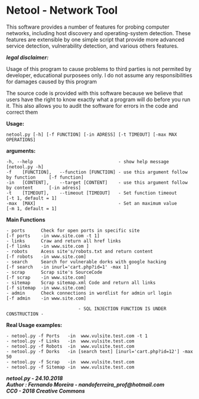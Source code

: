 # Netool - Network Tool
    



This software provides a number of features for probing computer networks, 
including host discovery and operating-system detection. These features are 
extensible by one simple script that provide more advanced service detection,
vulnerability detection, and various others features.

**_legal disclaimer:_**

  Usage of this program to cause problems to third parties is not permited by developer, 
  educational purposees only. I do not assume any responsibilities for damages caused by this program

  The source code is provided with this software because we believe that users have the right to
  know exactly what a program will do before you run it.
  This also allows you to audit the software for errors in the code and correct them

**Usage:**
    
    netool.py [-h] [-f FUNCTION] [-in ADRESS] [-t TIMEOUT] [-max MAX OPERATIONS]


**arguments:**

    -h, --help                                - show help message                        [netool.py -h]
    -f    [FUNCTION],   --function [FUNCTION] - use this argument follow by function     [-f function]
    -in   [CONTENT],    --target [CONTENT]    - use this argument follow by content      [-in adress]
    -t    [TIMEOUT],    --timeout [TIMEOUT]   - Set function timeout                     [-t 1, default = 1]
    -max  [MAX]                               - Set an maximum value                     [-m 1, default = 1]

**Main Functions**

    - ports      Check for open ports in specific site                    [-f ports    -in www.site.com -t 1]
    - links      Craw and return all href links                           [-f links    -in www.site.com ]
    - robots     Acess site's/robots.txt and return content               [-f robots   -in www.site.com]
    - search     Search for vulnerable dorks with google hacking          [-f search   -in inurl='cart.php?id=1' -max 1]
    - scrap      Scrap site's SourceCode                                  [-f scrap    -in www.site.com]
    - sitemap    Scrap sitemap.xml Code and return all links              [-f sitemap  -in www.site.com]   
    - admin      Check connections in wordlist for admin url login        [-f admin    -in www.site.com]
    
                               - SQL INJECTION FUNCTION IS UNDER CONSTRUCTION -
   
**Real Usage examples:**
 
    - netool.py -f Ports   -in  www.vulsite.test.com -t 1
    - netool.py -f Links   -in  www.vulsite.test.com
    - netool.py -f Robots  -in  www.vulsite.test.com
    - netool.py -f Dorks   -in [search text] [inurl='cart.php?id=12'] -max 50
    - netool.py -f Scrap   -in  www.vulsite.test.com
    - netool.py -f Sitemap -in  www.vulsite.test.com

**_netool.py - 24.10.2018_**  
**_Author : Fernando Moreira - nandoferreira_prof@hotmail.com_**  
**_CC0 - 2018 Creative Commons_**  

